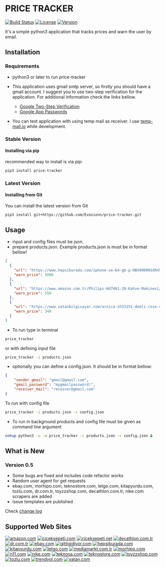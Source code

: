 # PRICE TRACKER
[![Build Status](https://img.shields.io/pypi/pyversions/price-tracker)](https://pypi.org/project/price-tracker/)
[![License](https://img.shields.io/github/license/Evasionn/price-tracker)](LICENSE)
[![Version](https://img.shields.io/pypi/v/price-tracker)](https://pypi.org/project/price-tracker/)

It's a simple python3 application that tracks prices and warn the user by email.

## Installation
### Requirements
- python3 or later to run price-tracker
- This application uses gmail smtp server, so firstly you should have a gmail account.
I suggest you to use two-step verification for the application. For additional information check the links bellow.

    - [Google Two-Step Verification](https://www.google.com/landing/2step/)
    - [Google App Passwords](https://myaccount.google.com/apppasswords)
- You can test application with using temp mail as receiver. I use [temp-mail.io](https://temp-mail.io/) while development.
### Stable Version
#### Installing via pip
recommended way to install is via pip:
```bash
pip3 install price-tracker
```
### Latest Version
#### Installing from Git
You can install the latest version from Git
```bash
pip3 install git+https://github.com/Evasionn/price-tracker.git
```
## Usage
- input and config files must be json. 
- prepare products.json. Example products.json is must be in format bellow!

```json
[
  {
    "url": "https://www.hepsiburada.com/iphone-se-64-gb-p-HBV00000SXR45",
    "warn_price": 5000
  },
  {
    "url": "https://www.amazon.com.tr/Philips-Hd7461-20-Kahve-Makinesi/dp/B00R04CAH0/ref=zg_bs_kitchen_home_1?_encoding=UTF8&psc=1&refRID=Q90ZVE1A20WY367CAJPQ",
    "warn_price": 550
  },
  {
    "url": "https://www.vatanbilgisayar.com/arnica-ih33151-demli-rose-cay-makinesi.html",
    "warn_price": 340
  }
]
```
- To run type in terminal
```bash
price_tracker
``` 
or with defining input file 
```bash
price_tracker -i products.json
```

- optionally you can define a config.json. It should be in format bellow:
```json
{
    "sender_gmail": "gmail@gmail.com",
    "gmail_password": "mygmailpassword!",
    "receiver_mail": "receiver@gmail.com" 
}
```
To run with config file 
```bash
price_tracker -i products.json -c config.json
```

- To run in background products and config file must be given as command line argument
```bash
nohup python3 -u -m price_tracker -i products.json -c config.json &
```
## What is New
### Version 0.5
- Some bugs are fixed and includes code refactor works
- Random user agent for get requests
- ebay.com, morhipo.com, teknostore.com, letgo.com, kitapyurdu.com, tozlu.com, dr.com.tr, toyzzshop.com, 
decathlon.com.tr, nike.com scrapers are added
- issue templates are published

Check [change log](https://github.com/Evasionn/price-tracker/blob/master/CHANGE_LOG.md)

## Supported Web Sites
[![amazon.com](https://raw.githubusercontent.com/evasionn/price-tracker/develop/docs/amazon.png)](https://www.amazon.com/)
[![ciceksepeti.com](https://raw.githubusercontent.com/evasionn/price-tracker/develop/docs/ciceksepeticom.png)](https://www.ciceksepeti.com/)
[![ciceksepeti.net](https://raw.githubusercontent.com/evasionn/price-tracker/develop/docs/ciceksepetinet.png)](https://www.ciceksepeti.net/)
[![decathlon.com.tr](https://raw.githubusercontent.com/evasionn/price-tracker/develop/docs/decathlon.png)](https://www.decathlon.com.tr/)
[![dr.com.tr](https://raw.githubusercontent.com/evasionn/price-tracker/develop/docs/dr.png)](https://www.dr.com.tr/)
[![ebay.com](https://raw.githubusercontent.com/evasionn/price-tracker/develop/docs/ebay.png)](https://www.ebay.com/)
[![gittigidiyor.com](https://raw.githubusercontent.com/evasionn/price-tracker/develop/docs/gittigidiyor.png)](https://www.gittigidiyor.com/)
[![hepsiburada.com](https://raw.githubusercontent.com/evasionn/price-tracker/develop/docs/hepsiburada.png)](https://www.hepsiburada.com/)
[![kitapyurdu.com](https://raw.githubusercontent.com/evasionn/price-tracker/develop/docs/kitapyurdu.png)](https://www.kitapyurdu.com/)
[![letgo.com](https://raw.githubusercontent.com/evasionn/price-tracker/develop/docs/letgo.png)](https://www.letgo.com/)
[![mediamarkt.com.tr](https://raw.githubusercontent.com/evasionn/price-tracker/develop/docs/mediamarkt.png)](https://www.mediamarkt.com.tr/)
[![morhipo.com](https://raw.githubusercontent.com/evasionn/price-tracker/develop/docs/morhipo.png)](https://www.morhipo.com/)
[![n11.com](https://raw.githubusercontent.com/evasionn/price-tracker/develop/docs/n11.png)](https://urun.n11.com/)
[![nike.com](https://raw.githubusercontent.com/evasionn/price-tracker/develop/docs/nike.png)](https://www.nike.com/)
[![teknosa.com](https://raw.githubusercontent.com/evasionn/price-tracker/develop/docs/teknosa.png)](https://www.teknosa.com/)
[![teknostore.com](https://raw.githubusercontent.com/evasionn/price-tracker/develop/docs/teknostore.png)](https://www.teknostore.com/)
[![toyzzshop.com](https://raw.githubusercontent.com/evasionn/price-tracker/develop/docs/toyzzshop.png)](https://www.toyzzshop.com/)
[![tozlu.com](https://raw.githubusercontent.com/evasionn/price-tracker/develop/docs/tozlu.png)](https://www.tozlu.com/)
[![trendyol.com](https://raw.githubusercontent.com/evasionn/price-tracker/develop/docs/trendyol.png)](https://www.trendyol.com/)
[![vatan.com](https://raw.githubusercontent.com/evasionn/price-tracker/develop/docs/vatan.png)](https://www.vatanbilgisayar.com/)


